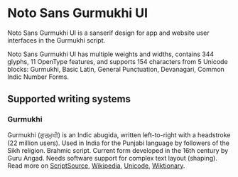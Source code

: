 
# Noto Sans Gurmukhi UI

Noto Sans Gurmukhi UI is a sanserif design for app and website user interfaces in the Gurmukhi script. 

Noto Sans Gurmukhi UI has multiple weights and widths, contains 344 glyphs, 11 OpenType features, and supports 154 characters from 5 Unicode blocks: Gurmukhi, Basic Latin, General Punctuation, Devanagari, Common Indic Number Forms.


## Supported writing systems


### Gurmukhi

Gurmukhi (ਗੁਰਮੁਖੀ) is an Indic abugida, written left-to-right with a headstroke (22 million users). Used in India for the Punjabi language by followers of the Sikh religion. Brahmic script. Current form developed in the 16th century by Guru Angad. Needs software support for complex text layout (shaping). Read more on [ScriptSource](https://scriptsource.org/scr/Guru), [Wikipedia](https://en.wikipedia.org/wiki/ISO_15924:Guru), [Unicode](https://www.unicode.org/versions/Unicode13.0.0/ch12.pdf#G668388), [Wiktionary](https://en.wiktionary.org/wiki/Category:Gurmukhi_script).

